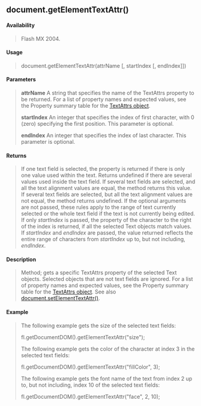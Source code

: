 ## document.getElementTextAttr()

#### Availability

> Flash MX 2004.

#### Usage

> document.getElementTextAttr(attrName \[, startIndex \[, endIndex\]\])

#### Parameters

> **attrName** A string that specifies the name of the TextAttrs property to be returned. For a list of property names and expected values, see the Property summary table for the [TextAttrs object](#_bookmark1003).
>
> **startIndex** An integer that specifies the index of first character, with 0 (zero) specifying the first position. This parameter is optional.
>
> **endIndex** An integer that specifies the index of last character. This parameter is optional.

#### Returns

> If one text field is selected, the property is returned if there is only one value used within the text. Returns undefined if there are several values used inside the text field. If several text fields are selected, and all the text alignment values are equal, the method returns this value. If several text fields are selected, but all the text alignment values are not equal, the method returns undefined. If the optional arguments are not passed, these rules apply to the range of text currently selected or the whole text field if the text is not currently being edited. If only *startIndex* is passed, the property of the character to the right of the index is returned, if all the selected Text objects match values. If *startIndex* and *endIndex* are passed, the value returned reflects the entire range of characters from *startIndex* up to, but not including, *endIndex*.

#### Description

> Method; gets a specific TextAttrs property of the selected Text objects. Selected objects that are not text fields are ignored. For a list of property names and expected values, see the Property summary table for the [TextAttrs object](#_bookmark1003). See also [document.setElementTextAttr()](#_bookmark285).

#### Example

> The following example gets the size of the selected text fields:
>
> fl.getDocumentDOM().getElementTextAttr("size");
>
> The following example gets the color of the character at index 3 in the selected text fields:
>
> fl.getDocumentDOM().getElementTextAttr("fillColor", 3);
>
> The following example gets the font name of the text from index 2 up to, but not including, index 10 of the selected text fields:
>
> fl.getDocumentDOM().getElementTextAttr("face", 2, 10);
